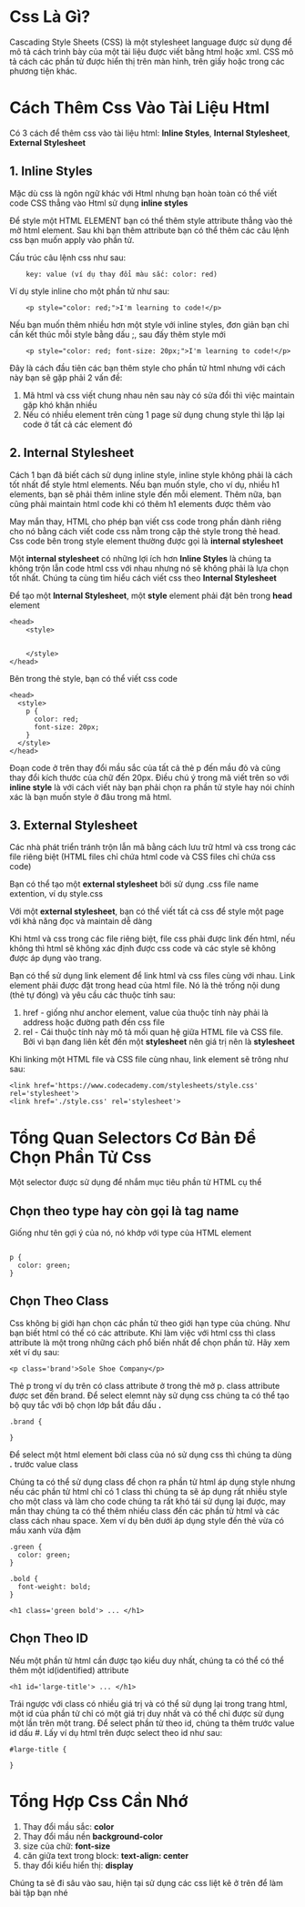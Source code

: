 # Css Là Gì?

Cascading Style Sheets (CSS) là một stylesheet language được sử dụng để mô tả cách trình bày của một tài liệu được viết bằng html hoặc xml. CSS mô tả cách các phần tử được hiển thị trên màn hình, trên giấy hoặc trong các phương tiện khác.

# Cách Thêm Css Vào Tài Liệu Html

Có 3 cách để thêm css vào tài liệu html: **Inline Styles**, **Internal Stylesheet**, **External Stylesheet**

## 1. Inline Styles

Mặc dù css là ngôn ngữ khác với Html nhưng bạn hoàn toàn có thể viết code CSS thẳng vào Html sử dụng **inline styles**

Để style một HTML ELEMENT bạn có thể thêm style attribute thẳng vào thẻ mở html element. Sau khi bạn thêm attribute bạn có thể thêm các câu lệnh css bạn muốn apply vào phần tử.

Cấu trúc câu lệnh css như sau:

```
    key: value (ví dụ thay đổi màu sắc: color: red)

```

Ví dụ style inline cho một phần tử như sau:

```
    <p style="color: red;">I'm learning to code!</p>

```

Nếu bạn muốn thêm nhiều hơn một style với inline styles, đơn giản bạn chỉ cần kết thúc mỗi style bằng dấu ;, sau đấy thêm style mới

```
    <p style="color: red; font-size: 20px;">I'm learning to code!</p>

```

Đây là cách đầu tiên các bạn thêm style cho phần tử html nhưng với cách này bạn sẽ gặp phải 2 vấn đề:

1. Mã html và css viết chung nhau nên sau này có sửa đổi thì việc maintain gặp khó khăn nhiều
2. Nếu có nhiều element trên cùng 1 page sử dụng chung style thì lặp lại code ở tất cả các element đó

## 2. Internal Stylesheet

Cách 1 bạn đã biết cách sử dụng inline style, inline style không phải là cách tốt nhất để style html elements. Nếu bạn muốn style, cho ví dụ, nhiều h1 elements, bạn sẽ phải thêm inline style đến mỗi element. Thêm nữa, bạn cũng phải maintain html code khi có thêm h1 elements được thêm vào

May mắn thay, HTML cho phép bạn viết css code trong phần dành riêng cho nó bằng cách viết code css nằm trong cặp thẻ style trong thẻ head. Css code bên trong style element thường được gọi là **internal stylesheet**

Một **internal stylesheet** có những lợi ích hơn **Inline Styles** là chúng ta không trộn lẫn code html css với nhau nhưng nó sẽ không phải là lựa chọn tốt nhất. Chúng ta cùng tìm hiểu cách viết css theo **Internal Stylesheet**

Để tạo một **Internal Stylesheet**, một **style** element phải đặt bên trong **head** element

```
<head>
    <style>


    </style>
</head>

```

Bên trong thẻ style, bạn có thể viết css code

```
<head>
  <style>
    p {
      color: red;
      font-size: 20px;
    }
  </style>
</head>

```

Đoạn code ở trên thay đổi mầu sắc của tất cả thẻ p đến mầu đỏ và cũng thay đổi kích thước của chữ đến 20px. Điều chú ý trong mã viết trên so với **inline style** là với cách viết này bạn phải chọn ra phần tử style hay nói chính xác là bạn muốn style ở đâu trong mã html.

## 3. External Stylesheet

Các nhà phát triển tránh trộn lẫn mã bằng cách lưu trữ html và css trong các file riêng biệt (HTML files chỉ chứa html code và CSS files chỉ chứa css code)

Bạn có thể tạo một **external stylesheet** bởi sử dụng .css file name extention, ví dụ style.css

Với một **external stylesheet**, bạn có thể viết tất cả css để style một page với khả năng đọc và maintain dễ dàng

Khi html và css trong các file riêng biệt, file css phải được link đến html, nếu không thì html sẽ không xác định được css code và các style sẽ không được áp dụng vào trang.

Bạn có thể sử dụng link element để link html và css files cùng với nhau. Link element phải được đặt trong head của html file. Nó là thẻ trống nội dung (thẻ tự đóng) và yêu cầu các thuộc tính sau:

1. href - giống như anchor element, value của thuộc tính này phải là address hoặc đường path đến css file
2. rel - Cái thuộc tính này mô tả mối quan hệ giữa HTML file và CSS file. Bởi vì bạn đang liên kết đến một **stylesheet** nên giá trị nên là **stylesheet**

Khi linking một HTML file và CSS file cùng nhau, link element sẽ trông như sau:

```
<link href='https://www.codecademy.com/stylesheets/style.css' rel='stylesheet'>
<link href='./style.css' rel='stylesheet'>

```


# Tổng Quan Selectors Cơ Bản Để Chọn Phần Tử Css

Một selector được sử dụng để nhắm mục tiêu phần tử HTML cụ thể

## Chọn theo type hay còn gọi là tag name

Giống như tên gợi ý của nó, nó khớp với type của HTML element

```

p {
  color: green;
}

```

## Chọn Theo Class

Css không bị giới hạn chọn các phần tử theo giới hạn type của chúng. Như bạn biết html có thể có các attribute. Khi làm việc với html css thì class attribute là một trong những cách phổ biến nhất để chọn phần tử. Hãy xem xét ví dụ sau:

```
<p class='brand'>Sole Shoe Company</p>

```

Thẻ p trong ví dụ trên có class attribute ở trong thẻ mở p. class attribute được set đến brand. Để select elemnt này sử dụng css chúng ta có thể tạo bộ quy tắc với bộ chọn lớp bắt đầu dấu **.**

```
.brand {

}

```

Để select một html element bởi class của nó sử dụng css thì chúng ta dùng **.** trước value class

Chúng ta có thể sử dụng class để chọn ra phần tử html áp dụng style nhưng nếu các phần tử html chỉ có 1 class thì chúng ta sẽ áp dụng rất nhiều style cho một class và làm cho code chúng ta rất khó tái sử dụng lại được, may mắn thay chúng ta có thể thêm nhiều class đến các phần tử html và các class cách nhau space. Xem ví dụ bên dưới áp dụng style đến thẻ vừa có mầu xanh vừa đậm

```
.green {
  color: green;
}

.bold {
  font-weight: bold;
}

<h1 class='green bold'> ... </h1>

```

## Chọn Theo ID

Nếu một phần tử html cần được tạo kiểu duy nhất, chúng ta có thể có thể thêm một id(identified) attribute

```
<h1 id='large-title'> ... </h1>

```

Trái ngược với class có nhiều giá trị và có thể sử dụng lại trong trang html, một id của phần tử chỉ có một giá trị duy nhất và có thể chỉ được sử dụng một lần trên một trang. Để select phần tử theo id, chúng ta thêm trước value id dấu #. Lấy ví dụ html trên được select theo id như sau:

```
#large-title {

}

```


# Tổng Hợp Css Cần Nhớ

1. Thay đổi mầu sắc: **color**
2. Thay đổi mầu nền **background-color**
3. size của chữ: **font-size**
4. căn giữa text trong block: **text-align: center**
5. thay đổi kiểu hiển thị: **display**

Chúng ta sẽ đi sâu vào sau, hiện tại sử dụng các css liệt kê ở trên để làm bài tập bạn nhé






